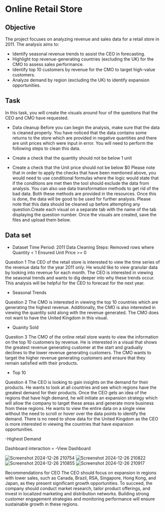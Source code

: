 # Online Retail Store

## Objective

The project focuses on analyzing revenue and sales data for a retail store in 2011. The analysis aims to:
- Identify seasonal revenue trends to assist the CEO in forecasting.
- Highlight top revenue-generating countries (excluding the UK) for the CMO to assess sales performance.
- Identify top 10 customers by revenue for the CMO to target high-value customers.
- Analyze demand by region (excluding the UK) to identify expansion opportunities.

## Task

In this task, you will create the visuals around four of the questions that the CEO and CMO have requested. 

- Data cleanup 
Before you can begin the analysis, make sure that the data is cleaned properly. You have noticed that the data contains some returns to the store which are provided in negative quantities and there are unit prices which were input in error. You will need to perform the following steps to clean this data.

- Create a check that the quantity should not be below 1 unit
- Create a check that the Unit price should not be below $0
Please note that in order to apply the checks that have been mentioned above, you would need to use conditional formulas where the logic would state that if the conditions are met then the tool should exclude the data from analysis. You can also use data transformation methods to get rid of the bad data. Both these methods are provided in the resources. Once this is done, the data will be good to be used for further analysis. Please note that this data should be cleaned up before attempting any question.Create each visual on a separate tab with the name of the tab displaying the question number. Once the visuals are created, save the files and upload them below. 

## Data set
- <a herf="https://github.com/AnjaliBanga02/Insights-on-Tata/blob/main/Online%20Retail%20Data%20Set.xlsx">Dataset</a>
Time Period: 2011
Data Cleaning Steps:
Removed rows where Quantity < 1
Ensured Unit Price >= 0

Question 1
The CEO of the retail store is interested to view the time series of the revenue data for the year 2011 only. He would like to view granular data by looking into revenue for each month. The CEO is interested in viewing the seasonal trends and wants to dig deeper into why these trends occur. This analysis will be helpful for the CEO to forecast for the next year.

- <a herf= "https://github.com/AnjaliBanga02/Insights-on-Tata/blob/main/Screenshot%202024-12-26%20210754.png">Seasonal Trends</a>

Question 2
The CMO is interested in viewing the top 10 countries which are generating the highest revenue. Additionally, the CMO is also interested in viewing the quantity sold along with the revenue generated. The CMO does not want to have the United Kingdom in this visual.

- <a herf= "https://github.com/AnjaliBanga02/Insights-on-Tata/blob/main/Screenshot%202024-12-26%20210822.png">Quanity Sold</a>

Question 3
The CMO of the online retail store wants to view the information on the top 10 customers by revenue. He is interested in a visual that shows the greatest revenue generating customer at the start and gradually declines to the lower revenue generating customers. The CMO wants to target the higher revenue generating customers and ensure that they remain satisfied with their products.

- <a herf="https://github.com/AnjaliBanga02/Insights-on-Tata/blob/main/Screenshot%202024-12-26%20210855.png">Top 10</a>

Question 4
The CEO is looking to gain insights on the demand for their products. He wants to look at all countries and see which regions have the greatest demand for their products. Once the CEO gets an idea of the regions that have high demand, he will initiate an expansion strategy which will allow the company to target these areas and generate more business from these regions. He wants to view the entire data on a single view without the need to scroll or hover over the data points to identify the demand. There is no need to show data for the United Kingdom as the CEO is more interested in viewing the countries that have expansion opportunities.

-<a herf="https://github.com/AnjaliBanga02/Insights-on-Tata/blob/main/Screenshot%202024-12-26%20210917.png">Highest Demand</a>

Dashboard interaction = -<a herf = "file:///D:/my/powerbi/Online%20retail%20store.pdf">View Dashboard</a>

![Screenshot 2024-12-26 210754](https://github.com/user-attachments/assets/5649ec3e-a21f-428b-b202-a80b64718470)
![Screenshot 2024-12-26 210822](https://github.com/user-attachments/assets/e146bb92-25e7-4665-9b7b-6cbbf79d4f1e)
![Screenshot 2024-12-26 210855](https://github.com/user-attachments/assets/de60aafc-030b-4c77-8ead-7632d9ac99cf)
![Screenshot 2024-12-26 210917](https://github.com/user-attachments/assets/482442ad-da40-4d73-bf49-19f7abaa9a97)

Recommendations for CEO 
The CEO should focus on expansion in regions with lower sales, such as Canada, Brazil, RSA, Singapore, Hong Kong, and Japan, as they present significant growth opportunities. To succeed, the company should conduct market research, tailor product offerings, and invest in localized marketing and distribution networks. Building strong customer engagement strategies and monitoring performance will ensure sustainable growth in these regions.






